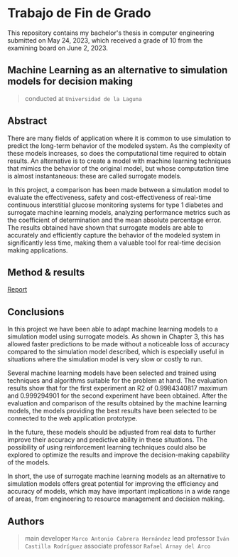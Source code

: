 # Trabajo de Fin de Grado 

This repository contains my bachelor's thesis in computer engineering submitted on May 24, 2023, which received a grade of 10 from the examining board on June 2, 2023.

## Machine Learning as an alternative to simulation models for decision making

> conducted at `Universidad de la Laguna`

## Abstract

There are many fields of application where it is common to use simulation to predict the long-term behavior of the modeled system. As the complexity of these models increases, so does the computational time required to obtain results. An alternative is to create a model with machine learning techniques that mimics the behavior of the original model, but whose computation time is almost instantaneous: these are called surrogate models. 

In this project, a comparison has been made between a simulation model to evaluate the effectiveness, safety and cost-effectiveness of real-time continuous interstitial glucose monitoring systems for type 1 diabetes and surrogate machine learning models, analyzing performance metrics such as the coefficient of determination and the mean absolute percentage error. The results obtained have shown that surrogate models are able to accurately and efficiently capture the behavior of the modeled system in significantly less time, making them a valuable tool for real-time decision making applications.

## Method & results

[Report](https://github.com/marcocabrerahdez/TFG/blob/main/Report.pdf)

## Conclusions
In this project we have been able to adapt machine learning models to a simulation model using surrogate models. As shown in Chapter 3, this has allowed faster predictions to be made without a noticeable loss of accuracy compared to the simulation model described, which is especially useful in situations where the simulation model is very slow or costly to run.

Several machine learning models have been selected and trained using techniques and algorithms suitable for the problem at hand. The evaluation results show that for the first experiment an R2 of 0.9984340817 maximum and 0.999294901 for the second experiment have been obtained. 
After the evaluation and comparison of the results obtained by the machine learning models, the models providing the best results have been selected to be connected to the web application prototype.

In the future, these models should be adjusted from real data to further improve their accuracy and predictive ability in these situations. The possibility of using reinforcement learning techniques could also be explored to optimize the results and improve the decision-making capability of the models.

In short, the use of surrogate machine learning models as an alternative to simulation models offers great potential for improving the efficiency and accuracy of models, which may have important implications in a wide range of areas, from engineering to resource management and decision making.

## Authors

> main developer `Marco Antonio Cabrera Hernández`
> lead professor `Iván Castilla Rodríguez`
> associate professor `Rafael Arnay del Arco`
